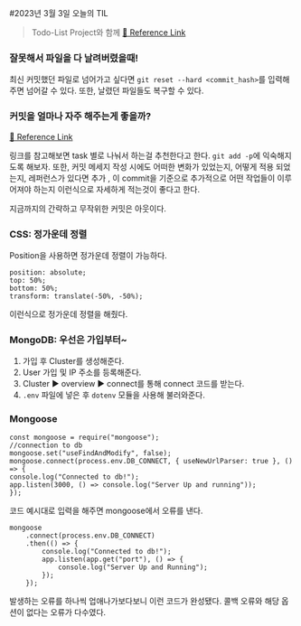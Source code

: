 #2023년 3월 3일 오늘의 TIL

> Todo-List Project와 함께
[🔗 Reference Link](https://medium.com/@diogo.fg.pinheiro/simple-to-do-list-app-with-node-js-and-mongodb-chapter-1-c645c7a27583)


### 잘못해서 파일을 다 날려버렸을때!
최신 커밋했던 파일로 넘어가고 싶다면 `git reset --hard <commit_hash>`를 입력해주면 넘어갈 수 있다. 또한, 날렸던 파일들도 복구할 수 있다.

### 커밋을 얼마나 자주 해주는게 좋을까?
[🔗 Reference Link](https://dj-min43.medium.com/git-%ED%94%84%EB%A1%9C%EB%8B%B5%EA%B2%8C-commit%ED%95%98%EB%8A%94-%EB%B2%95-2d0fc890f59a)

링크를 참고해보면 task 별로 나눠서 하는걸 추천한다고 한다.
`git add -p`에 익숙해지도록 해보자.
또한, 커밋 메세지 작성 시에도 어떠한 변화가 있었는지, 어떻게 적용 되었는지, 레퍼런스가 있다면 추가
, 이 commit을 기준으로 추가적으로 어떤 작업들이 이루어져야 하는지 이런식으로 자세하게 적는것이 좋다고 한다.

지금까지의 간략하고 무작위한 커밋은 아웃이다.

### CSS: 정가운데 정렬

Position을 사용하면 정가운데 정렬이 가능하다.
```
position: absolute;
top: 50%;
bottom: 50%;
transform: translate(-50%, -50%);
```
이런식으로 정가운데 정렬을 해줬다.

### MongoDB: 우선은 가입부터~

1. 가입 후 Cluster를 생성해준다.
2. User 가입 및 IP 주소를 등록해준다.
3. Cluster ▶️ overview ▶️ connect를 통해 connect 코드를 받는다.
4. `.env` 파일에 넣은 후 `dotenv` 모듈을 사용해 불러와준다.

### Mongoose
```
const mongoose = require("mongoose");
//connection to db
mongoose.set("useFindAndModify", false);
mongoose.connect(process.env.DB_CONNECT, { useNewUrlParser: true }, () => {
console.log("Connected to db!");
app.listen(3000, () => console.log("Server Up and running"));
});
```
코드 예시대로 입력을 해주면 mongoose에서 오류를 낸다.

```
mongoose
	.connect(process.env.DB_CONNECT)
	.then(() => {
		console.log("Connected to db!");
		app.listen(app.get("port"), () => {
			console.log("Server Up and Running");
		});
	});
```
발생하는 오류를 하나씩 업애나가보다보니 이런 코드가 완성됐다. 콜백 오류와 해당 옵션이 없다는 오류가 다수였다.
